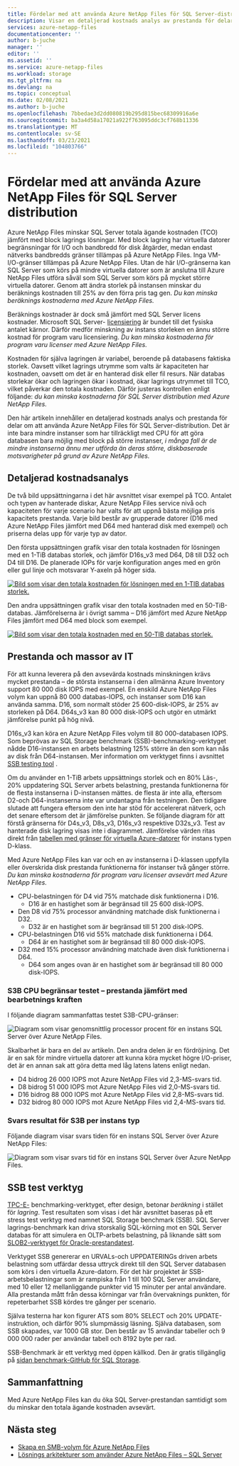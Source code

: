 ```yaml
---
title: Fördelar med att använda Azure NetApp Files för SQL Server-distribution | Microsoft Docs
description: Visar en detaljerad kostnads analys av prestanda för delar om att använda Azure NetApp Files för SQL Server-distribution.
services: azure-netapp-files
documentationcenter: ''
author: b-juche
manager: ''
editor: ''
ms.assetid: ''
ms.service: azure-netapp-files
ms.workload: storage
ms.tgt_pltfrm: na
ms.devlang: na
ms.topic: conceptual
ms.date: 02/08/2021
ms.author: b-juche
ms.openlocfilehash: 7bbedae3d2dd080819b295d815bec68309916a6e
ms.sourcegitcommit: ba3a4d58a17021a922f763095ddc3cf768b11336
ms.translationtype: MT
ms.contentlocale: sv-SE
ms.lasthandoff: 03/23/2021
ms.locfileid: "104803766"
---
```

#  <a name="benefits-of-using-azure-netapp-files-for-sql-server-deployment"></a>Fördelar med att använda Azure NetApp Files för SQL Server distribution

Azure NetApp Files minskar SQL Server totala ägande kostnaden (TCO) jämfört med block lagrings lösningar.  Med block lagring har virtuella datorer begränsningar för I/O och bandbredd för disk åtgärder, medan endast nätverks bandbredds gränser tillämpas på Azure NetApp Files.  Inga VM-I/O-gränser tillämpas på Azure NetApp Files. Utan de här I/O-gränserna kan SQL Server som körs på mindre virtuella datorer som är anslutna till Azure NetApp Files utföra såväl som SQL Server som körs på mycket större virtuella datorer. Genom att ändra storlek på instansen minskar du beräknings kostnaden till 25% av den förra pris tag gen.  *Du kan minska beräknings kostnaderna med Azure NetApp Files.*  

Beräknings kostnader är dock små jämfört med SQL Server licens kostnader.  Microsoft SQL Server- [licensiering](https://download.microsoft.com/download/B/C/0/BC0B2EA7-D99D-42FB-9439-2C56880CAFF4/SQL_Server_2017_Licensing_Datasheet.pdf) är bundet till det fysiska antalet kärnor. Därför medför minskning av instans storleken en ännu större kostnad för program varu licensiering. *Du kan minska kostnaderna för program varu licenser med Azure NetApp Files.*

Kostnaden för själva lagringen är variabel, beroende på databasens faktiska storlek. Oavsett vilket lagrings utrymme som valts är kapaciteten har kostnaden, oavsett om det är en hanterad disk eller fil resurs.  När databas storlekar ökar och lagringen ökar i kostnad, ökar lagrings utrymmet till TCO, vilket påverkar den totala kostnaden.  Därför justeras kontrollen enligt följande: *du kan minska kostnaderna för SQL Server distribution med Azure NetApp Files.* 

Den här artikeln innehåller en detaljerad kostnads analys och prestanda för delar om att använda Azure NetApp Files för SQL Server-distribution. Det är inte bara mindre instanser som har tillräckligt med CPU för att göra databasen bara möjlig med block på större instanser, *i många fall är de mindre instanserna ännu mer utförda än deras större, diskbaserade motsvarigheter på grund av Azure NetApp Files.* 

## <a name="detailed-cost-analysis"></a>Detaljerad kostnadsanalys 

De två bild uppsättningarna i det här avsnittet visar exempel på TCO.  Antalet och typen av hanterade diskar, Azure NetApp Files service nivå och kapaciteten för varje scenario har valts för att uppnå bästa möjliga pris kapacitets prestanda.  Varje bild består av grupperade datorer (D16 med Azure NetApp Files jämfört med D64 med hanterad disk med exempel) och priserna delas upp för varje typ av dator.  

Den första uppsättningen grafik visar den totala kostnaden för lösningen med en 1-TiB databas storlek, och jämför D16s_v3 med D64, D8 till D32 och D4 till D16. De planerade IOPs för varje konfiguration anges med en grön eller gul linje och motsvarar Y-axeln på höger sida.

[![Bild som visar den totala kostnaden för lösningen med en 1-TIB databas storlek. ](../media/azure-netapp-files/solution-sql-server-cost-1-tib.png)](../media/azure-netapp-files/solution-sql-server-cost-1-tib.png#lightbox)


Den andra uppsättningen grafik visar den totala kostnaden med en 50-TiB-databas. Jämförelserna är i övrigt samma – D16 jämfört med Azure NetApp Files jämfört med D64 med block som exempel. 

[![Bild som visar den totala kostnaden med en 50-TIB databas storlek. ](../media/azure-netapp-files/solution-sql-server-cost-50-tib.png)](../media/azure-netapp-files/solution-sql-server-cost-50-tib.png#lightbox)
 
## <a name="performance-and-lots-of-it"></a>Prestanda och massor av IT  

För att kunna leverera på den avsevärda kostnads minskningen krävs mycket prestanda – de största instanserna i den allmänna Azure Inventory support 80 000 disk IOPS med exempel. En enskild Azure NetApp Files volym kan uppnå 80 000 databas-IOPS, och instanser som D16 kan använda samma. D16, som normalt stöder 25 600-disk-IOPS, är 25% av storleken på D64.  D64s_v3 kan 80 000 disk-IOPS och utgör en utmärkt jämförelse punkt på hög nivå.

D16s_v3 kan köra en Azure NetApp Files volym till 80 000-databasen IOPS. Som beprövas av SQL Storage benchmark (SSB)-benchmarking-verktyget nådde D16-instansen en arbets belastning 125% större än den som kan nås av disk från D64-instansen.  Mer information om verktyget finns i avsnittet [SSB testing tool](#ssb-testing-tool) .

Om du använder en 1-TiB arbets uppsättnings storlek och en 80% Läs-, 20% uppdatering SQL Server arbets belastning, prestanda funktionerna för de flesta instanserna i D-instansen mättes. de flesta är inte alla, eftersom D2-och D64-instanserna inte var undantagna från testningen. Den tidigare slutade att fungera eftersom den inte har stöd för accelererat nätverk, och det senare eftersom det är jämförelse punkten. Se följande diagram för att förstå gränserna för D4s_v3, D8s_v3, D16s_v3 respektive D32s_v3.  Test av hanterade disk lagring visas inte i diagrammet. Jämförelse värden ritas direkt från [tabellen med gränser för virtuella Azure-datorer](../virtual-machines/dv3-dsv3-series.md) för instans typen D-klass.

Med Azure NetApp Files kan var och en av instanserna i D-klassen uppfylla eller överskrida disk prestanda funktionerna för instanser två gånger större.  *Du kan minska kostnaderna för program varu licenser avsevärt med Azure NetApp Files.*  

* CPU-belastningen för D4 vid 75% matchade disk funktionerna i D16.  
    * D16 är en hastighet som är begränsad till 25 600 disk-IOPS.  
* Den D8 vid 75% processor användning matchade disk funktionerna i D32.  
    * D32 är en hastighet som är begränsad till 51 200 disk-IOPS.  
* CPU-belastningen D16 vid 55% matchade disk funktionerna i D64.  
    * D64 är en hastighet som är begränsad till 80 000 disk-IOPS.  
* D32 med 15% processor användning matchade även disk funktionerna i D64.  
    * D64 som anges ovan är en hastighet som är begränsad till 80 000 disk-IOPS.  

### <a name="s3b-cpu-limits-test--performance-versus-processing-power"></a>S3B CPU begränsar testet – prestanda jämfört med bearbetnings kraften

I följande diagram sammanfattas testet S3B-CPU-gränser:

![Diagram som visar genomsnittlig processor procent för en instans SQL Server över Azure NetApp Files.](../media/azure-netapp-files/solution-sql-server-single-instance-average-cpu.png)

Skalbarhet är bara en del av artikeln. Den andra delen är en fördröjning.  Det är en sak för mindre virtuella datorer att kunna köra mycket högre I/O-priser, det är en annan sak att göra detta med låg latens latens enligt nedan.  

* D4 bidrog 26 000 IOPS mot Azure NetApp Files vid 2,3-MS-svars tid.  
* D8 bidrog 51 000 IOPS mot Azure NetApp Files vid 2,0-MS-svars tid.  
* D16 bidrog 88 000 IOPS mot Azure NetApp Files vid 2,8-MS-svars tid.
* D32 bidrog 80 000 IOPS mot Azure NetApp Files vid 2,4-MS-svars tid.  

### <a name="s3b-per-instance-type-latency-results"></a>Svars resultat för S3B per instans typ

Följande diagram visar svars tiden för en instans SQL Server över Azure NetApp Files:

![Diagram som visar svars tid för en instans SQL Server över Azure NetApp Files.](../media/azure-netapp-files/solution-sql-server-single-instance-latency.png)

## <a name="ssb-testing-tool"></a>SSB test verktyg 
 
[TPC-E-](http://www.tpc.org/tpce/) benchmarking-verktyget, efter design, betonar *beräkning* i stället för *lagring*. Test resultaten som visas i det här avsnittet baseras på ett stress test verktyg med namnet SQL Storage benchmark (SSB).  SQL Server lagrings-benchmark kan driva storskalig SQL-körning mot en SQL Server databas för att simulera en OLTP-arbets belastning, på liknande sätt som [SLOB2-verktyget för Oracle-prestandatest](https://kevinclosson.net/slob/). 

Verktyget SSB genererar en URVALs-och UPPDATERINGs driven arbets belastning som utfärdar dessa uttryck direkt till den SQL Server databasen som körs i den virtuella Azure-datorn.  För det här projektet är SSB-arbetsbelastningar som är rampiska från 1 till 100 SQL Server användare, med 10 eller 12 mellanliggande punkter vid 15 minuter per antal användare.  Alla prestanda mått från dessa körningar var från övervaknings punkten, för repeterbarhet SSB kördes tre gånger per scenario. 

Själva testerna har kon figurer ATS som 80% SELECT och 20% UPDATE-instruktion, och därför 90% slumpmässig läsning.  Själva databasen, som SSB skapades, var 1000 GB stor. Den består av 15 användar tabeller och 9 000 000 rader per användar tabell och 8192 byte per rad. 

SSB-Benchmark är ett verktyg med öppen källkod.  Den är gratis tillgänglig på [sidan benchmark-GitHub för SQL Storage](https://github.com/NetApp/SQL_Storage_Benchmark.git).  


## <a name="in-summary"></a>Sammanfattning  

Med Azure NetApp Files kan du öka SQL Server-prestandan samtidigt som du minskar den totala ägande kostnaden avsevärt. 

## <a name="next-steps"></a>Nästa steg

* [Skapa en SMB-volym för Azure NetApp Files](azure-netapp-files-create-volumes-smb.md) 
* [Lösnings arkitekturer som använder Azure NetApp Files – SQL Server](azure-netapp-files-solution-architectures.md#sql-server) 

